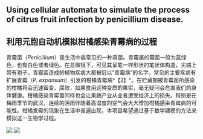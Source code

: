 ## Using cellular automata to simulate the process of citrus fruit infection by penicillium disease.
## 利用元胞自动机模拟柑橘感染青霉病的过程

青霉菌（*Penicillium*）是生活中最常见的一种真菌。青霉属的霉菌一般为蓝绿色，也有白色或者绿色。在显微镜下，可见其呈笔一样形状的笔状体构造，尖端上带有孢子。青霉菌造成的植物疾病大都被冠以“青霉病”的名字。常见的主要疾病有扩展青霉（*P. expansum*）引发的柑橘青霉病^【2】^。在贮藏期被青霉菌所感染的柑橘将会迅速霉变、腐败，如果食用这种变质的果实，毫无疑问会危害我们的身体健康。柑橘感染青霉菌同样也会让果蔬产业从业者遭受经济上的损失。特别是在梅雨季节的武汉，连续的阴雨伴随着高湿度的空气会大大增加柑橘感染青霉病的可能性。柑橘发霉的现象在生活中普遍出现，本项目希望通过基于数学建模的方法来模拟这一生物学过程。

![](https://munetani-mashiro-bucket.oss-cn-hangzhou.aliyuncs.com/picpac/%E7%BB%93%E6%9E%9C3.gif)
![](https://munetani-mashiro-bucket.oss-cn-hangzhou.aliyuncs.com/picpac/%E7%BB%93%E6%9E%9C1.gif)

